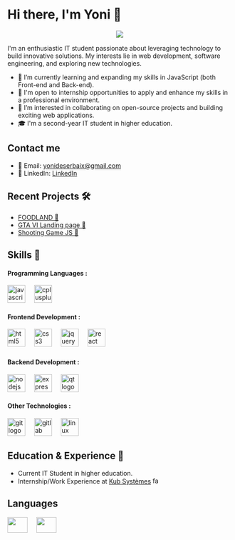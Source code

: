 # Hi there, I'm Yoni 👋

<p style="margin: 15px;" align="center">
    <img src="https://readme-typing-svg.herokuapp.com?duration=2000&color=EBD41B&center=true&vCenter=true&lines=developer+fullstack;javascript+learning;code+for+life">
</p>I'm an enthusiastic IT student passionate about leveraging technology to build innovative solutions. My interests lie in web development, software engineering, and exploring new technologies.

- 🌱 I’m currently learning and expanding my skills in JavaScript (both Front-end and Back-end).
- 💼 I'm open to internship opportunities to apply and enhance my skills in a professional environment.
- 👀 I’m interested in collaborating on open-source projects and building exciting web applications.
- 🎓 I'm a second-year IT student in higher education.

## Contact me
- 📧 Email: yonideserbaix@gmail.com
- 💼 LinkedIn: [LinkedIn](https://www.linkedin.com/in/yoni-deserbaix/)

## Recent Projects 🛠️

- [FOODLAND 🍔](https://github.com/Yoni-Deserbaix/FOODLAND)
- [GTA VI Landing page 🦩](https://github.com/Yoni-Deserbaix/GTA-VI-Landing-Page)
- [Shooting Game JS 🧟](https://github.com/Yoni-Deserbaix/Shooting-Game-JS)

## Skills 🌟

<h4 align="left">Programming Languages :</h4>

<div align="left">
  <img src="https://cdn.jsdelivr.net/gh/devicons/devicon/icons/javascript/javascript-original.svg" height="40" alt="javascript logo"  />
  <img width="12" />
  <img src="https://cdn.jsdelivr.net/gh/devicons/devicon/icons/cplusplus/cplusplus-original.svg" height="40" alt="cplusplus logo"  />
</div>


<h4 align="left">Frontend Development :</h4>

<div align="left">

  <img src="https://cdn.jsdelivr.net/gh/devicons/devicon/icons/html5/html5-original.svg" height="40" alt="html5 logo"  />
  <img width="12" />
  <img src="https://cdn.jsdelivr.net/gh/devicons/devicon/icons/css3/css3-original.svg" height="40" alt="css3 logo"  />
    <img width="12" />
  <img src="https://cdn.jsdelivr.net/gh/devicons/devicon/icons/jquery/jquery-original.svg" height="40" alt="jquery logo"  />
    <img width="12" />
      <img src="https://cdn.jsdelivr.net/gh/devicons/devicon/icons/react/react-original.svg" height="40" alt="react logo"  />
  <img width="12" />
</div>

###
</div>

<h4 align="left">Backend Development :</h4>

<div align="left">
  <img src="https://cdn.simpleicons.org/nodedotjs/339933" height="40" alt="nodejs logo"  />
  <img width="12" />
  <img src="https://skillicons.dev/icons?i=express" height="40" alt="express logo"  />
    <img width="12" />
  <img src="https://cdn.jsdelivr.net/gh/devicons/devicon/icons/qt/qt-original.svg" height="40" alt="qt logo"  />
</div>

<h4 align="left">Other Technologies :</h4>

<div align="left">
  <img src="https://cdn.jsdelivr.net/gh/devicons/devicon/icons/git/git-original.svg" height="40" alt="git logo"  />
  <img width="12" />
  <img src="https://cdn.jsdelivr.net/gh/devicons/devicon/icons/gitlab/gitlab-original.svg" height="40" alt="gitlab logo"  />
  <img width="12" />
  <img src="https://cdn.jsdelivr.net/gh/devicons/devicon/icons/linux/linux-original.svg" height="40" alt="linux logo"  />
</div>

## Education & Experience 💼

- Current IT Student in higher education.
- Internship/Work Experience at [Kub Systèmes](https://www.kub-systemes.fr/) <img src="https://www.kubsystemes.fr/wp-content/uploads/2016/12/favicon.png" alt="favicon" width="15" height="15">

## Languages 

<div align="left">
  <img src="https://upload.wikimedia.org/wikipedia/commons/thumb/6/62/Flag_of_France.png/800px-Flag_of_France.png"  width="45" height="35"/>
    <img width="12" />

  <img src="https://upload.wikimedia.org/wikipedia/commons/4/42/Flag_of_the_United_Kingdom.png"  width="45" height="35"/>
</div>
